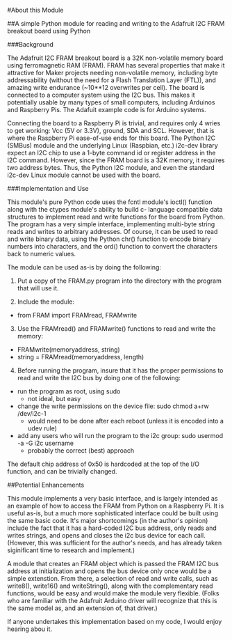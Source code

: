 #About this Module

##A simple Python module for reading and writing to the Adafruit I2C FRAM breakout board using Python

###Background

The Adafruit I2C FRAM breakout board is a 32K non-volatile memory board using ferromagnetic RAM (FRAM).  FRAM has several 
properties that make it attractive for Maker projects needing non-volatile memory, including byte addressability (without
the need for a Flash Translation Layer (FTL)), and amazing write endurance (~10**12 overwrites per cell).  The board is
connected to a computer system using the I2C bus.  This makes it potentially usable by many types of small computers, 
including Arduinos and Raspberry Pis.  The Adafuit example code is for Arduino systems.

Connecting the board to a Raspberry Pi is trivial, and requires only 4 wries to get working: Vcc (5V or 3.3V), ground, SDA 
and SCL.  However, that is where the Raspberry Pi ease-of-use ends for this board.  The Python I2C (SMBus) module and the 
underlying Linux (Raspbian, etc.) i2c-dev library expect an I2C chip to use a 1-byte command id or register address in the I2C
command.  However, since the FRAM board is a 32K memory, it requires two address bytes.  Thus, the Python I2C module, and
even the standard i2c-dev Linux module cannot be used with the board.

###Implementation and Use

This module's pure Python code uses the fcntl module's ioctl() function along with the ctypes module's ability to build c-
language compatible data structures to implement read and write functions for the board from Python.  The program has a very 
simple interface, implementing multi-byte string reads and writes to arbitrary addresses. Of course, it can be used to read 
and write binary data, using the Python chr() function to encode binary numbers into characters, and the ord() function to 
convert the characters back to numeric values.

The module can be used as-is by doing the following:

1.  Put a copy of the FRAM.py program into the directory with the program that will use it.

2.  Include the module:
  - from FRAM import FRAMread, FRAMwrite

3.  Use the FRAMread() and FRAMwrite() functions to read and write the memory:
  - FRAMwrite(memoryaddress, string)
  - string = FRAMread(memoryaddress, length)

4.  Before running the program, insure that it has the proper permissions to read and write the I2C bus by doing one of the 
following:
  - run the program as root, using sudo
    - not ideal, but easy
  - change the write permissions on the device file: sudo chmod a+rw /dev/i2c-1
    - would need to be done after each reboot (unless it is encoded into a udev rule)
  - add any users who will run the program to the i2c group: sudo usermod -a -G i2c username
    - probably the correct (best) approach

The default chip address of 0x50 is hardcoded at the top of the I/O function, and can be trivially changed.

##Potential Enhancements

This module implements a very basic interface, and is largely intended as an example of how to access the FRAM from
Python on a Raspberry Pi.  It is useful as-is, but a much more sophisticated interface could be built using the same
basic code.  It's major shortcomings (in the author's opinion) include the fact that it has a hard-coded I2C bus 
address, only reads and writes strings, and opens and closes the i2c bus device for each call.  (However, this was
sufficient for the author's needs, and has already taken siginificant time to research and implement.)

A module that creates an FRAM object which is passed the FRAM I2C bus address at initialization and opens the bus
device only once would be a simple extenstion.  From there, a selection of read and write calls, such as write8(),
write16() and writeString(), along with the complementary read functions, would be easy and would make the module very 
flexible.  (Folks who are familiar with the Adafruit Arduino driver will recognize that this is the same model as,
and an extension of, that driver.)

If anyone undertakes this implementation based on my code, I would enjoy hearing abou it.



